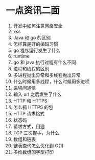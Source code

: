 # 一点资讯二面

1. 开发中如何注意网络安全 
2. xss
3. Java 和 go 的区别
4. 怎样算是好的编码习惯
5. go 程序运行发生了什么
6. runtime
7. go 和 java 执行过程有什么不同
8. 进程和线程的区别
9. 多进程抛出异常和多线程抛出异常
10. 什么时候用多线程，什么时候用多进程
11. 进程间通信
12. 输入 url 之后发生了什么
13. HTTP 和 HTTPS
14. 怎么抓 HTTPS 的包
15. HTTP 请求格式
16. 状态码
17. 请求方式，用途
18. TCP 三次握手，为什么
19. 数组和链表
20. 链表查询怎么优化到 O(1)
21. 多维数组回字型打印